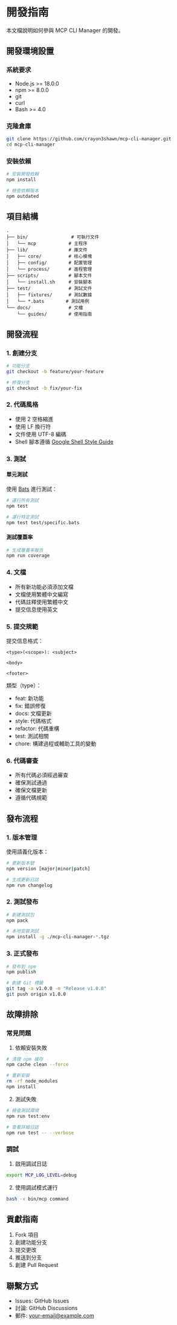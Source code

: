 # 開發指南

本文檔說明如何參與 MCP CLI Manager 的開發。

## 開發環境設置

### 系統要求

- Node.js >= 18.0.0
- npm >= 8.0.0
- git
- curl
- Bash >= 4.0

### 克隆倉庫

```bash
git clone https://github.com/crayon3shawn/mcp-cli-manager.git
cd mcp-cli-manager
```

### 安裝依賴

```bash
# 安裝開發依賴
npm install

# 檢查依賴版本
npm outdated
```

## 項目結構

```
.
├── bin/                # 可執行文件
│   └── mcp            # 主程序
├── lib/               # 庫文件
│   ├── core/          # 核心模塊
│   ├── config/        # 配置管理
│   └── process/       # 進程管理
├── scripts/           # 腳本文件
│   └── install.sh     # 安裝腳本
├── test/              # 測試文件
│   ├── fixtures/      # 測試數據
│   └── *.bats        # 測試用例
└── docs/              # 文檔
    └── guides/        # 使用指南
```

## 開發流程

### 1. 創建分支

```bash
# 功能分支
git checkout -b feature/your-feature

# 修復分支
git checkout -b fix/your-fix
```

### 2. 代碼風格

- 使用 2 空格縮進
- 使用 LF 換行符
- 文件使用 UTF-8 編碼
- Shell 腳本遵循 [Google Shell Style Guide](https://google.github.io/styleguide/shellguide.html)

### 3. 測試

#### 單元測試

使用 [Bats](https://github.com/bats-core/bats-core) 進行測試：

```bash
# 運行所有測試
npm test

# 運行特定測試
npm test test/specific.bats
```

#### 測試覆蓋率

```bash
# 生成覆蓋率報告
npm run coverage
```

### 4. 文檔

- 所有新功能必須添加文檔
- 文檔使用繁體中文編寫
- 代碼註釋使用繁體中文
- 提交信息使用英文

### 5. 提交規範

提交信息格式：

```
<type>(<scope>): <subject>

<body>

<footer>
```

類型（type）：
- feat: 新功能
- fix: 錯誤修復
- docs: 文檔更新
- style: 代碼格式
- refactor: 代碼重構
- test: 測試相關
- chore: 構建過程或輔助工具的變動

### 6. 代碼審查

- 所有代碼必須經過審查
- 確保測試通過
- 確保文檔更新
- 遵循代碼規範

## 發布流程

### 1. 版本管理

使用語義化版本：

```bash
# 更新版本號
npm version [major|minor|patch]

# 生成更新日誌
npm run changelog
```

### 2. 測試發布

```bash
# 創建測試包
npm pack

# 本地安裝測試
npm install -g ./mcp-cli-manager-*.tgz
```

### 3. 正式發布

```bash
# 發布到 npm
npm publish

# 創建 Git 標籤
git tag -a v1.0.0 -m "Release v1.0.0"
git push origin v1.0.0
```

## 故障排除

### 常見問題

1. 依賴安裝失敗
```bash
# 清理 npm 緩存
npm cache clean --force

# 重新安裝
rm -rf node_modules
npm install
```

2. 測試失敗
```bash
# 檢查測試環境
npm run test:env

# 查看詳細日誌
npm run test -- --verbose
```

### 調試

1. 啟用調試日誌
```bash
export MCP_LOG_LEVEL=debug
```

2. 使用調試模式運行
```bash
bash -x bin/mcp command
```

## 貢獻指南

1. Fork 項目
2. 創建功能分支
3. 提交更改
4. 推送到分支
5. 創建 Pull Request

## 聯繫方式

- Issues: GitHub Issues
- 討論: GitHub Discussions
- 郵件: your-email@example.com 